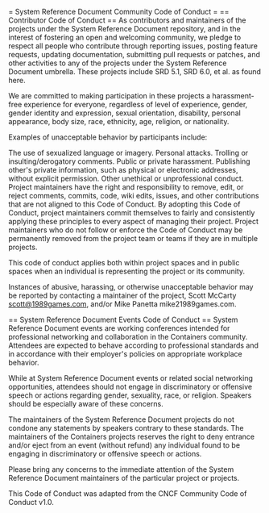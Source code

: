 = System Reference Document Community Code of Conduct =
== Contributor Code of Conduct ==
As contributors and maintainers of the projects under the System Reference Document repository, and in the interest of fostering an open and welcoming community, we pledge to respect all people who contribute through reporting issues, posting feature requests, updating documentation, submitting pull requests or patches, and other activities to any of the projects under the System Reference Document umbrella. These projects include SRD 5.1, SRD 6.0, et al. as found here.

We are committed to making participation in these projects a harassment-free experience for everyone, regardless of level of experience, gender, gender identity and expression, sexual orientation, disability, personal appearance, body size, race, ethnicity, age, religion, or nationality.

Examples of unacceptable behavior by participants include:

The use of sexualized language or imagery.
Personal attacks.
Trolling or insulting/derogatory comments.
Public or private harassment.
Publishing other's private information, such as physical or electronic addresses, without explicit permission.
Other unethical or unprofessional conduct.
Project maintainers have the right and responsibility to remove, edit, or reject comments, commits, code, wiki edits, issues, and other contributions that are not aligned to this Code of Conduct. By adopting this Code of Conduct, project maintainers commit themselves to fairly and consistently applying these principles to every aspect of managing their project. Project maintainers who do not follow or enforce the Code of Conduct may be permanently removed from the project team or teams if they are in multiple projects.

This code of conduct applies both within project spaces and in public spaces when an individual is representing the project or its community.

Instances of abusive, harassing, or otherwise unacceptable behavior may be reported by contacting a maintainer of the project, Scott McCarty scott@1989games.com, and/or Mike Panetta mike21989games.com.

== System Reference Document Events Code of Conduct ==
System Reference Document events are working conferences intended for professional networking and collaboration in the Containers community. Attendees are expected to behave according to professional standards and in accordance with their employer's policies on appropriate workplace behavior.

While at System Reference Document events or related social networking opportunities, attendees should not engage in discriminatory or offensive speech or actions regarding gender, sexuality, race, or religion. Speakers should be especially aware of these concerns.

The maintainers of the System Reference Document projects do not condone any statements by speakers contrary to these standards. The maintainers of the Containers projects reserves the right to deny entrance and/or eject from an event (without refund) any individual found to be engaging in discriminatory or offensive speech or actions.

Please bring any concerns to the immediate attention of the System Reference Document maintainers of the particular project or projects.

This Code of Conduct was adapted from the CNCF Community Code of Conduct v1.0.
